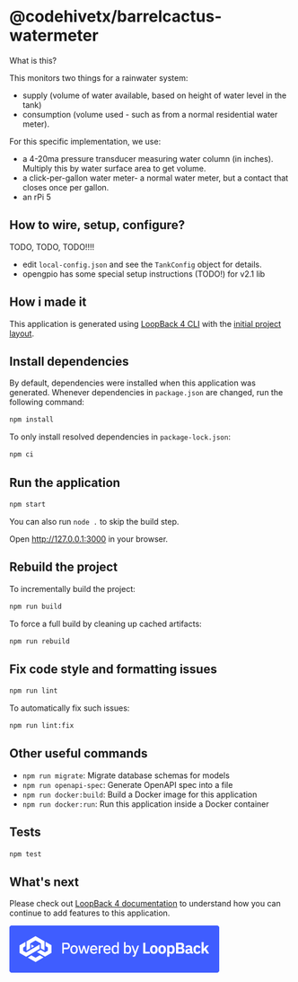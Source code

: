 # @codehivetx/barrelcactus-watermeter

What is this?

This monitors two things for a rainwater system:

- supply (volume of water available, based on height of water level in the tank)
- consumption (volume used - such as from a normal residential water meter).

For this specific implementation, we use:
- a 4-20ma pressure transducer measuring water column (in inches). Multiply this by water surface area to get volume.
- a click-per-gallon water meter- a normal water meter, but a contact that closes once per gallon.
- an rPi 5

## How to wire, setup, configure?

TODO, TODO, TODO!!!!

- edit `local-config.json` and see the `TankConfig` object for details.
- opengpio has some special setup instructions (TODO!) for v2.1 lib

## How i made it

This application is generated using [LoopBack 4 CLI](https://loopback.io/doc/en/lb4/Command-line-interface.html) with the
[initial project layout](https://loopback.io/doc/en/lb4/Loopback-application-layout.html).

## Install dependencies

By default, dependencies were installed when this application was generated.
Whenever dependencies in `package.json` are changed, run the following command:

```sh
npm install
```

To only install resolved dependencies in `package-lock.json`:

```sh
npm ci
```

## Run the application

```sh
npm start
```

You can also run `node .` to skip the build step.

Open http://127.0.0.1:3000 in your browser.

## Rebuild the project

To incrementally build the project:

```sh
npm run build
```

To force a full build by cleaning up cached artifacts:

```sh
npm run rebuild
```

## Fix code style and formatting issues

```sh
npm run lint
```

To automatically fix such issues:

```sh
npm run lint:fix
```

## Other useful commands

- `npm run migrate`: Migrate database schemas for models
- `npm run openapi-spec`: Generate OpenAPI spec into a file
- `npm run docker:build`: Build a Docker image for this application
- `npm run docker:run`: Run this application inside a Docker container

## Tests

```sh
npm test
```

## What's next

Please check out [LoopBack 4 documentation](https://loopback.io/doc/en/lb4/) to
understand how you can continue to add features to this application.

[![LoopBack](https://github.com/loopbackio/loopback-next/raw/master/docs/site/imgs/branding/Powered-by-LoopBack-Badge-(blue)-@2x.png)](http://loopback.io/)
